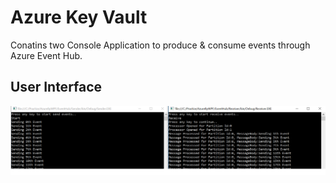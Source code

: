 # Azure Key Vault

Conatins two Console Application to produce & consume events through Azure Event Hub.

## User Interface
![Client Application](https://github.com/arghya-chowdhury/AzureByWPF/blob/master/EventHub/ClientUserInterface.png)
